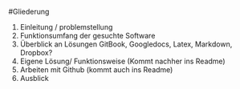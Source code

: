 #Gliederung

1. Einleitung / problemstellung
2. Funktionsumfang der gesuchte Software
3. Überblick an Lösungen GitBook, Googledocs, Latex, Markdown, Dropbox?
4. Eigene Lösung/ Funktionsweise (Kommt nachher ins Readme)
5. Arbeiten mit Github (kommt auch ins Readme)
6. Ausblick
